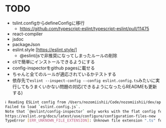 # TODO

- tslint.configからdefineConfigに移行
  - <https://github.com/typescript-eslint/typescript-eslint/pull/11475>
- react-compiler
- jsdoc
- packageJson
- eslint.style [https://eslint.style/]
  - @eslint/jsで非推奨になってしまったルールの削除
- cliで簡単にインストールできるようにする
- config-inspectorをgithub pagesに載せる
- ちゃんと全てのルールが適応されているかテストする
- 依存先で`eslint --inspect-config --config eslint.config.ts`みたいに実行してもうまくいかない問題の対応(できるようになったらREADMEも更新する)

```bash
ℹ Reading ESLint config from /Users/nozomiishii/Code/nozomiishii/dev/apps/home/eslint.config.ts
Failed to load `eslint.config.js`.
Note that `@eslint/config-inspector` only works with the flat config format:
https://eslint.org/docs/latest/use/configure/configuration-files-new
TypeError [ERR_UNKNOWN_FILE_EXTENSION]: Unknown file extension ".ts" for /Users/nozomiishii/Code/nozomiishii/configs/packages/eslint-config/eslint.config.ts
```
